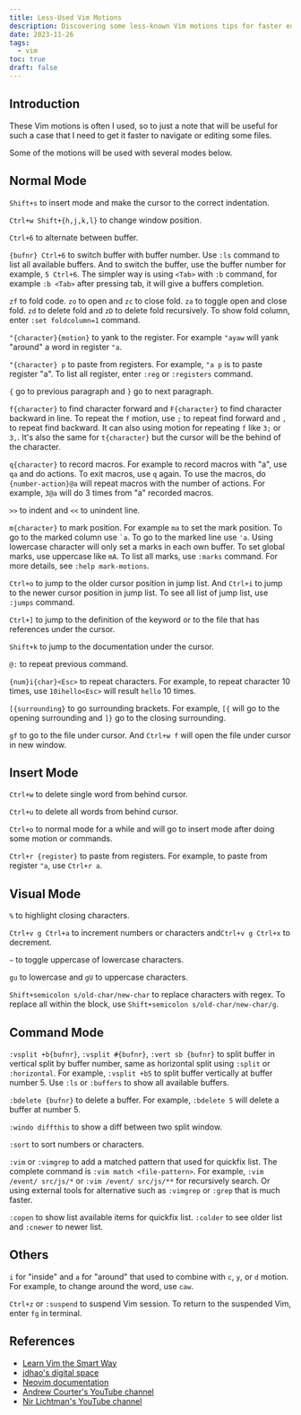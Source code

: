 ```yaml
---
title: Less-Used Vim Motions
description: Discovering some less-known Vim motions tips for faster editing.
date: 2023-11-26
tags:
  - vim
toc: true
draft: false
---
```


## Introduction

These Vim motions is often I used, so to just a note that will be useful for
such a case that I need to get it faster to navigate or editing some files.

Some of the motions will be used with several modes below.

## Normal Mode

`Shift+s` to insert mode and make the cursor to the correct indentation.

`Ctrl+w Shift+{h,j,k,l}` to change window position.

`Ctrl+6` to alternate between buffer.

`{bufnr} Ctrl+6` to switch buffer with buffer number. Use `:ls` command to list
all available buffers. And to switch the buffer, use the buffer number for
example, `5 Ctrl+6`. The simpler way is using `<Tab>` with `:b` command, for
example `:b <Tab>` after pressing tab, it will give a buffers completion.

`zf` to fold code. `zo` to open and `zc` to close fold. `za` to toggle open and
close fold. `zd` to delete fold and `zD` to delete fold recursively. To show
fold column, enter `:set foldcolumn=1` command.

`"{character}{motion}` to yank to the register. For example `"ayaw` will yank
"around" a word in register `"a`.

`"{character} p` to paste from registers. For example, `"a p` is to paste
register "a". To list all register, enter `:reg` or `:registers` command.

`{` go to previous paragraph and `}` go to next paragraph.

`f{character}` to find character forward and `F{character}` to find character
backward in line. To repeat the `f` motion, use `;` to repeat find forward and
`,` to repeat find backward. It can also using motion for repeating `f` like
`3;` or `3,`. It's also the same for `t{character}` but the cursor will be the
behind of the character.

`q{character}` to record macros. For example to record macros with "a", use
`qa` and do actions. To exit macros, use `q` again. To use the macros, do
`{number-action}@a` will repeat macros with the number of actions. For
example, `3@a` will do 3 times from "a" recorded macros.

`>>` to indent and `<<` to unindent line.

`m{character}` to mark position. For example `ma` to set the mark position. To
go to the marked column use `` `a ``. To go to the marked line use `'a`.
Using lowercase character will only set a marks in each own buffer. To set
global marks, use uppercase like `mA`. To list all marks, use `:marks` command.
For more details, see `:help mark-motions`.

`Ctrl+o` to jump to the older cursor position in jump list. And `Ctrl+i` to jump
to the newer cursor position in jump list. To see all list of jump list, use
`:jumps` command.

`Ctrl+]` to jump to the definition of the keyword or to the file that has
references under the cursor.

`Shift+k` to jump to the documentation under the cursor.

`@:` to repeat previous command.

`{num}i{char}<Esc>` to repeat characters. For example, to repeat character 10
times, use `10ihello<Esc>` will result `hello` 10 times.

`[{surrounding}` to go surrounding brackets. For example, `[{` will go to the
opening surrounding and `]}` go to the closing surrounding.

`gf` to go to the file under cursor. And `Ctrl+w f` will open the file under
cursor in new window.

## Insert Mode

`Ctrl+w` to delete single word from behind cursor.

`Ctrl+u` to delete all words from behind cursor.

`Ctrl+o` to normal mode for a while and will go to insert mode after doing some
motion or commands.

`Ctrl+r {register}` to paste from registers. For example, to paste from
register `"a`, use `Ctrl+r a`.

## Visual Mode

`%` to highlight closing characters.

`Ctrl+v g Ctrl+a` to increment numbers or characters and`Ctrl+v g Ctrl+x` to
decrement.

`~` to toggle uppercase of lowercase characters.

`gu` to lowercase and `gU` to uppercase characters.

`Shift+semicolon s/old-char/new-char` to replace characters with regex. To
replace all within the block, use `Shift+semicolon s/old-char/new-char/g`.

## Command Mode

`:vsplit +b{bufnr}`, `:vsplit #{bufnr}`, `:vert sb {bufnr}` to split buffer in
vertical split by buffer number, same as horizontal split using `:split` or
`:horizontal`. For example, `:vsplit +b5` to split buffer vertically at buffer
number 5. Use `:ls` or `:buffers` to show all available buffers.

`:bdelete {bufnr}` to delete a buffer. For example, `:bdelete 5` will delete a
buffer at number 5.

`:windo diffthis` to show a diff between two split window.

`:sort` to sort numbers or characters.

`:vim` or `:vimgrep` to add a matched pattern that used for quickfix list.
The complete command is  `:vim match <file-pattern>`. For example,
`:vim /event/ src/js/*` or `:vim /event/ src/js/**` for recursively search. Or
using external tools for alternative such as `:vimgrep` or `:grep` that is
much faster.

`:copen` to show list available items for quickfix list. `:colder` to see
older list and `:cnewer` to newer list.

## Others

`i` for "inside" and `a` for "around" that used to combine with
`c`, `y`, or `d` motion. For example, to change around the word, use `caw`.

`Ctrl+z` or `:suspend` to suspend Vim session. To return to the suspended Vim,
enter `fg` in terminal.

## References

- [Learn Vim the Smart Way](https://learnvim.irian.to/)
- [jdhao's digital space](https://jdhao.github.io/)
- [Neovim documentation](https://neovim.io/doc/)
- [Andrew Courter's YouTube channel](https://www.youtube.com/@ascourter)
- [Nir Lichtman's YouTube channel](https://www.youtube.com/@nirlichtman)
